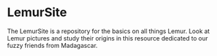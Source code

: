 # LemurSite

The LemurSite is a repository for the basics on all things Lemur. Look at Lemur pictures and study their origins in this resource dedicated to our fuzzy friends from Madagascar.